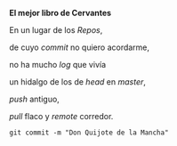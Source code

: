 **El mejor libro de Cervantes**

<p>En un lugar de los <em>Repos</em>,</p>

<p>de cuyo <em>commit</em> no quiero acordarme,</p>

<p>no ha mucho <em>log</em> que vivía</p>

<p>un hidalgo de los de <em>head</em> en <em>master</em>,</p>

<p><em>push</em> antiguo,</p>

<p><em>pull</em> flaco y <em>remote</em> corredor.</p>

<p><code>git commit -m &quot;Don Quijote de la Mancha&quot;</code> </p>